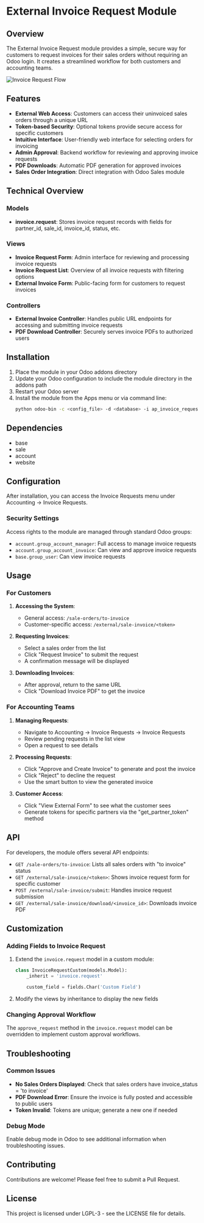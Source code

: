 # External Invoice Request Module

## Overview

The External Invoice Request module provides a simple, secure way for customers to request invoices for their sales orders without requiring an Odoo login. It creates a streamlined workflow for both customers and accounting teams.

![Invoice Request Flow](https://img.shields.io/badge/status-stable-brightgreen.svg)

## Features

-   **External Web Access**: Customers can access their uninvoiced sales orders through a unique URL
-   **Token-based Security**: Optional tokens provide secure access for specific customers
-   **Intuitive Interface**: User-friendly web interface for selecting orders for invoicing
-   **Admin Approval**: Backend workflow for reviewing and approving invoice requests
-   **PDF Downloads**: Automatic PDF generation for approved invoices
-   **Sales Order Integration**: Direct integration with Odoo Sales module

## Technical Overview

### Models

-   **invoice.request**: Stores invoice request records with fields for partner_id, sale_id, invoice_id, status, etc.

### Views

-   **Invoice Request Form**: Admin interface for reviewing and processing invoice requests
-   **Invoice Request List**: Overview of all invoice requests with filtering options
-   **External Invoice Form**: Public-facing form for customers to request invoices

### Controllers

-   **External Invoice Controller**: Handles public URL endpoints for accessing and submitting invoice requests
-   **PDF Download Controller**: Securely serves invoice PDFs to authorized users

## Installation

1. Place the module in your Odoo addons directory
2. Update your Odoo configuration to include the module directory in the addons path
3. Restart your Odoo server
4. Install the module from the Apps menu or via command line:
    ```bash
    python odoo-bin -c <config_file> -d <database> -i ap_invoice_request
    ```

## Dependencies

-   base
-   sale
-   account
-   website

## Configuration

After installation, you can access the Invoice Requests menu under Accounting → Invoice Requests.

### Security Settings

Access rights to the module are managed through standard Odoo groups:

-   `account.group_account_manager`: Full access to manage invoice requests
-   `account.group_account_invoice`: Can view and approve invoice requests
-   `base.group_user`: Can view invoice requests

## Usage

### For Customers

1. **Accessing the System**:

    - General access: `/sale-orders/to-invoice`
    - Customer-specific access: `/external/sale-invoice/<token>`

2. **Requesting Invoices**:

    - Select a sales order from the list
    - Click "Request Invoice" to submit the request
    - A confirmation message will be displayed

3. **Downloading Invoices**:
    - After approval, return to the same URL
    - Click "Download Invoice PDF" to get the invoice

### For Accounting Teams

1. **Managing Requests**:

    - Navigate to Accounting → Invoice Requests → Invoice Requests
    - Review pending requests in the list view
    - Open a request to see details

2. **Processing Requests**:

    - Click "Approve and Create Invoice" to generate and post the invoice
    - Click "Reject" to decline the request
    - Use the smart button to view the generated invoice

3. **Customer Access**:
    - Click "View External Form" to see what the customer sees
    - Generate tokens for specific partners via the "get_partner_token" method

## API

For developers, the module offers several API endpoints:

-   `GET /sale-orders/to-invoice`: Lists all sales orders with "to invoice" status
-   `GET /external/sale-invoice/<token>`: Shows invoice request form for specific customer
-   `POST /external/sale-invoice/submit`: Handles invoice request submission
-   `GET /external/sale-invoice/download/<invoice_id>`: Downloads invoice PDF

## Customization

### Adding Fields to Invoice Request

1. Extend the `invoice.request` model in a custom module:

    ```python
    class InvoiceRequestCustom(models.Model):
        _inherit = 'invoice.request'

        custom_field = fields.Char('Custom Field')
    ```

2. Modify the views by inheritance to display the new fields

### Changing Approval Workflow

The `approve_request` method in the `invoice.request` model can be overridden to implement custom approval workflows.

## Troubleshooting

### Common Issues

-   **No Sales Orders Displayed**: Check that sales orders have invoice_status = 'to invoice'
-   **PDF Download Error**: Ensure the invoice is fully posted and accessible to public users
-   **Token Invalid**: Tokens are unique; generate a new one if needed

### Debug Mode

Enable debug mode in Odoo to see additional information when troubleshooting issues.

## Contributing

Contributions are welcome! Please feel free to submit a Pull Request.

## License

This project is licensed under LGPL-3 - see the LICENSE file for details.
